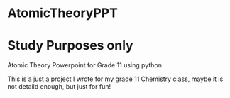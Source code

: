 # AtomicTheoryPPT
# Study Purposes only

Atomic Theory Powerpoint for Grade 11 using python

This is a just a project I wrote for my grade 11 Chemistry class, maybe it is not detaild enough, but just for fun!
